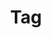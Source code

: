 ---
layout: component.njk
tags: 
    - legacy_components_fr
key: tag-legacy_fr
title: Tag
parent: legacy_components_fr
image: legacy/overview/tag.webp
keywords: 
order: 260
availablelanguages: 
    - de
    - en
---